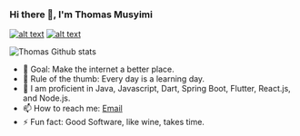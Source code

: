 ### Hi there 👋, I'm Thomas Musyimi
 <a href="https://www.linkedin.com/in/thomas-ngenye-14a883133//"> ![alt text](https://img.shields.io/badge/-LinkedIn-0e76a8?style=plastic&logo=linkedIn)</a> 
 <a href="https://twitter.com/musyimi_ngenye">![alt text](https://img.shields.io/badge/-Twitter-1DA1F2?style=plastic&logo=Twitter) </a>


![Thomas Github stats](https://github-readme-stats.vercel.app/api?username=Tom-Hunter&theme=synthwave&show_icons=true&count_private=true)

 
- 🔭 Goal: Make the internet a better place.
- 💯 Rule of the thumb: Every day is a learning day.
- 🌱 I am proficient in Java, Javascript, Dart, Spring Boot, Flutter, React.js, and Node.js.
- 📫 How to reach me: [Email](mailto:tngenye946@gmail.com) 
- ⚡ Fun fact: Good Software, like wine, takes time.
